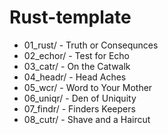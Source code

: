# Rust-template

+ 01_rust/ - Truth or Consequnces
+ 02_echor/ - Test for Echo
+ 03_catr/ - On the Catwalk
+ 04_headr/ - Head Aches
+ 05_wcr/ - Word to Your Mother
+ 06_uniqr/ - Den of Uniquity
+ 07_findr/ - Finders Keepers
+ 08_cutr/ - Shave and a Haircut